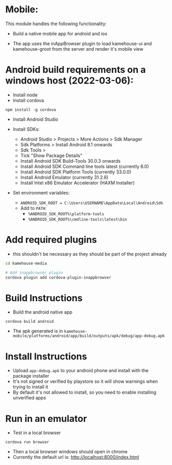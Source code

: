 # Mobile:

This module handles the following functionality:

* Build a native mobile app for android and ios

* The app uses the inAppBrowser plugin to load kamehouse-ui and kamehouse-groot from the server and render it's mobile view 

# Android build requirements on a windows host (2022-03-06):

- Install node
- Install cordova

`npm install -g cordova`

- Install Android Studio

- Install SDKs:
  - Android Studio > Projects > More Actions > Sdk Manager
  - Sdk Platforms > Install Android 8.1 onwards
  - Sdk Tools >
  - Tick "Show Package Details"
  - Install Android SDK Build-Tools 30.0.3 onwards
  - Install Android SDK Command line tools latest (currently 6.0)
  - Install Android SDK Platform Tools (currently 33.0.0)
  - Install Android Emulator (currently 31.2.8)
  - Install Intel x86 Emulator Accelerator (HAXM Installer)

- Set environment variables: 
  - `ANDROID_SDK_ROOT = C:\Users\USERNAME\AppData\Local\Android\Sdk`
  - Add to `PATH`:
    - `%ANDROID_SDK_ROOT%\platform-tools`
    - `%ANDROID_SDK_ROOT%\cmdline-tools\latest\bin`

# Add required plugins 
- this shouldn't be necessary as they should be part of the project already

```sh
cd kamehouse-media

# Add inappbrowser plugin
cordova plugin add cordova-plugin-inappbrowser
```

# Build Instructions

- Build the android native app

`cordova build android`

- The apk generated is in `kamehouse-mobile/platforms/android/app/build/outputs/apk/debug/app-debug.apk`

# Install Instructions

- Upload `app-debug.apk` to your android phone and install with the package installer
- It's not signed or verified by playstore so it will show warnings when trying to install it
- By default it's not allowed to install, so you need to enable installing unverified apps

# Run in an emulator

- Test in a local browser

`cordova run browser`

- Then a local browser windows should open in chrome
- Currently the default url is: [http://localhost:8000/index.html](http://localhost:8000/index.html)
